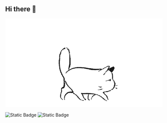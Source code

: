 ## Hi there 👋

<img src="https://github.com/RuslanAziatov/RuslanAziatov/blob/main/GzM5K.gif" alt="The Unlimited" width="600">

![Static Badge](https://img.shields.io/badge/py-python-blue?style=plastic&logo=python)
![Static Badge](https://img.shields.io/badge/-jupyter-black?style=plastic&logo=jupyter)
